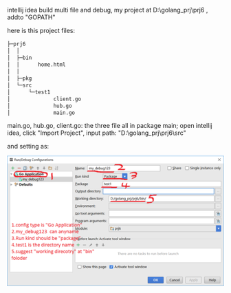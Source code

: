 intellij idea build multi file and debug,  my project at D:\golang_prj\prj6 , addto "GOPATH"

here is this project files:

	├─prj6
	│  │
	│  ├─bin
	│  │      home.html
	│  │
	│  ├─pkg
	│  └─src
	│      └─test1
	│              client.go
	│              hub.go
	│              main.go
	

main.go, hub.go, client.go: the three file all in package main; open intellij idea, click "Import Project", input path: "D:\golang_prj\prj6\src"

and setting as:

![](debug_setting.png)


